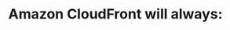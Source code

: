 ---
layout: answer
title: "Amazon CloudFront will always:"
blurb: "As per the docs, Amazon CloudFront will always request data from the Edge location that has the lowest latency, even if that location does not already h"
quid: 107
---